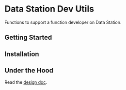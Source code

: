 # Data Station Dev Utils

Functions to support a function developer on Data Station.

## Getting Started


## Installation

## Under the Hood

Read the [design doc](function_approval_design_doc.md).